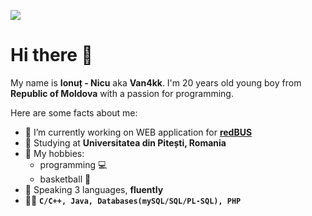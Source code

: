 [<img src="https://github-ads.s3.eu-central-1.amazonaws.com/support-ukraine.svg?t=1" />](https://supportukrainenow.org)

# Hi there 👋

My name is **Ionuț - Nicu** aka **Van4kk**. I'm 20 years old young boy from **Republic of Moldova** with a passion for programming.

Here are some facts about me:

- 🔭 I’m currently working on WEB application for [**redBUS**](http://chisinau-craiova.md/)
- 🌱 Studying at **Universitatea din Pitești,  Romania**
- 🤔 My hobbies:
  - programming :computer: 
  - basketball :basketball:
- :eyes: Speaking 3 languages, **fluently**
- :man_technologist: **`C/C++, Java, Databases(mySQL/SQL/PL-SQL), PHP`**

